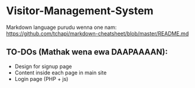 # Visitor-Management-System

Markdown language purudu wenna one nam: https://github.com/tchapi/markdown-cheatsheet/blob/master/README.md

## TO-DOs (Mathak wena ewa DAAPAAAAN):
* Design for signup page
* Content inside each page in main site
* Login page (PHP + js)
